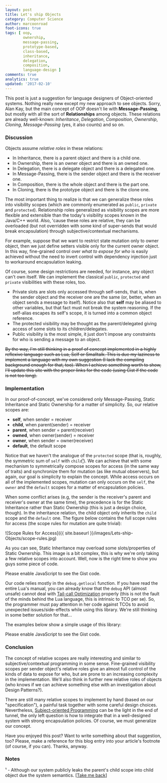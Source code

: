 ```yaml
---
layout: post
title: Let's ship Objects
category: Computer Science
author: marcoonroad
foot-icons: true
tags: [ oop,
        ownership,
        message-passing,
        prototype-based,
        class-based,
        inheritance,
        delegation,
        composition,
        language-design ]
comments: true
analytics: true
updated: '2017-02-10'
---
```


This post is just a suggestion for language designers of Object-oriented systems. Nothing really new except my new
approach to see objects. Sorry, Alan Kay, but the main concept of OOP doesn't lie with **Message-Passing**, but mostly
with all the sort of **Relationships** among objects. These relations are already well-known: *Inheritance*,
*Delegation*, *Composition*, *Ownership*, *Cloning*, *Message-Passing* (yes, it also counts) and so on.

<a name="discussion"> </a>

### Discussion

Objects assume _relative roles_ in these relations:
<ul>
<li> In Inheritance, there is a parent object and there is a child one. </li>
<li> In Ownership, there is an owner object and there is an owned one. </li>
<li> In Delegation, there is a delegate object and there is a delegated one. </li>
<li> In Message-Passing, there is the sender object and there is the receiver one. </li>
<li> In Composition, there is the whole object and there is the part one. </li>
<li> In Cloning, there is the prototype object and there is the clone one. </li>
</ul>

The most important thing to realize is that we can generalize these roles into visibility scopes (which are commonly
enumerated as `public`, `private` and `protected`). Relationship roles generalized as visibility scopes are more flexible
and extensible than the today's visibility scopes known in the Java/C++ world. Also, 'cause these roles are relative,
they can be overloaded (but not overridden with some kind of super-sends that would break encapsulation) through
subjective/contextual mechanisms.

For example, suppose that we want to restrict state mutation only to owner object, then we just define setters visible
only for the current owner object. In this way, fine-grained control over *what to expose for who* is easily achieved
without the need to invert control with dependency injection just to workaround encapsulation leaking.

Of course, some design restrictions are needed, for instance, any object can't own itself. We can implement the
classical `public`, `protected` and `private` visibilities with these roles, too.
<ul>
<li> Private slots are slots only accessed through self-sends, that is, when the sender object and the receiver one are
the same (or, better, when an object sends a message to itself). Notice also that <b>self</b> may be aliased to other
variables, but that fact must not break the system reasoning. If the self-alias escapes its self's scope, it is turned
into a common object reference. </li>
<li> The protected visibility may be thought as the parent/delegated giving access of some slots to its
children/delegates. </li>
<li> Public visibility is the most simple, it just don't impose any constraints for who is sending a message to an
object. </li>
</ul>

~~By the way, I'm still thinking in a proof of concept implemented in a highly reflexive language such as Lua, Self or
Smalltalk. This is due my laziness to implement a language with my own suggestion (I lack the compiling background
enough for that, too). When I achieve something worth to show, I'll update this site with the proper links for the code
(using Gist if the code is not too long).~~

<a name="implementation"> </a>

### Implementation

In our proof-of-concept, we've considered only Message-Passing, Static Inheritance and Static Ownership for a matter
of simplicity. So, our relative scopes are:
<ul>
<li> <b>self</b>, when sender = receiver </li>
<li> <b>child</b>, when parent(sender) = receiver </li>
<li> <b>parent</b>, when sender = parent(receiver) </li>
<li> <b>owned</b>, when owner(sender) = receiver </li>
<li> <b>owner</b>, when sender = owner(receiver) </li>
<li> <b>default</b>, the default scope </li>
</ul>

Notice that we haven't the analogue of the `protected` scope (that is, roughly, the symmetric sum of `self` with
`child`[¹](#protected-analogue)<a name="protected-analogue-back"></a>).
We can achieve that with some mechanism to symmetrically compose scopes for access (in the same way of
traits) and synchronize them for mutation (as like mutual observers), but again, our goal is simplicity to explain
the concept. While access occurs on all of the implemented scopes, mutation can only occurs on the `self`, the
`owner` and the `default` scopes for a matter of encapsulation policies.

When some conflict arises (e.g, the sender is the receiver's parent and receiver's owner at the same time), the
precedence is for the Static Inheritance rather than Static Ownership (this is just a design choice, though).
In the inheritance relation, the child object only inherits the `child` scope and the `default` one. The figure
below contains the full scope rules for access (the scope rules for mutation are quite trivial):

![Scope Rules for Access]({{ site.baseurl }}/images/Lets-ship-Objects/scope-rules.jpg)

As you can see, Static Inheritance may overload some slots/properties of Static Ownership.
This image is a bit complex, this is why
we're only taking a few relative scopes into account. Well, now is the right time to show you guys some piece of
code.

<script src="https://gist.github.com/marcoonroad/a9791d5656482ecd85a78fdad0fe0210.js"></script>
<noscript>Please enable JavaScript to see the Gist code.</noscript>

Our code relies mostly in the `debug.getlocal` function. If you have read the entire Lua's manual, you can already
know that the `debug` API (almost unsafe) cannot deal with
[Tail-call Optimization](http://wiki.c2.com/?TailCallOptimization)
properly (this is not the fault
of the minds behind the Lua language, this is intrinsic to TCO per se). So, the programmer must pay attention in
her code against TCOs to avoid unexpected issues/side-effects while using this library. We're still thinking in
some better solution for that...

The examples below show a simple usage of this library:

<script src="https://gist.github.com/marcoonroad/25679174c7f5545a3622f1aead83edc4.js"></script>
<noscript>Please enable JavaScript to see the Gist code.</noscript>

<a name="conclusion"> </a>

### Conclusion

The concept of relative scopes are really interesting and similar to subjective/contextual programming in some sense.
Fine-grained visibility scopes per sender object's relative roles give an almost full control of the kinds of data
to expose for who, but are prone to an increasing complexity in the implementation. We'll also think in further new
relative roles of objects (who knows if we can achieve something else with an investigation about Design Patterns?).

There are still many relative scopes to implement by hand (based on our "specification"), a painful task together with
some careful design choices. Nevertheless,
[Subject-oriented Programming](https://en.wikipedia.org/wiki/Subject-oriented_programming)
can be the light in the end of tunnel, the only left
question is how to integrate that in a well-designed system with strong encapsulation policies. Of course, we must
generalize our concept.

Have you enjoyed this post? Want to write something about that suggestion, too? Please, make a reference for this blog
entry into your article's footnote (of course, if you can). Thanks, anyway.

<a name="notes"> </a>

### Notes

<a name="protected-analogue"></a> ¹ - Although our system publicly leaks the parent's child scope into child object due the system semantics. \[[Take me back](#protected-analogue-back)\]
